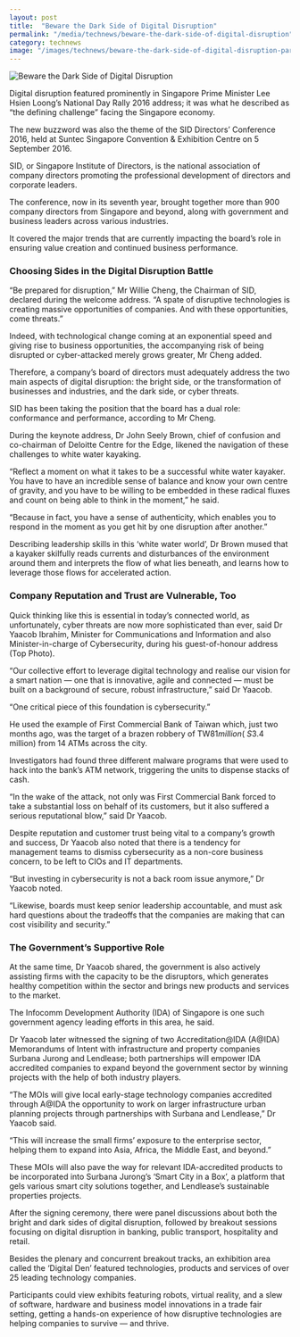 ```yaml
---
layout: post
title:  "Beware the Dark Side of Digital Disruption"
permalink: "/media/technews/beware-the-dark-side-of-digital-disruption"
category: technews
image: "/images/technews/beware-the-dark-side-of-digital-disruption-part-1.png"
---
```


![Beware the Dark Side of Digital Disruption]({{site.baseurl}}/images/technews/beware-the-dark-side-of-digital-disruption-part-1.png)

Digital disruption featured prominently in Singapore Prime Minister Lee Hsien Loong’s National Day Rally 2016 address; it was what he described as “the defining challenge” facing the Singapore economy.

The new buzzword was also the theme of the SID Directors’ Conference 2016, held at Suntec Singapore Convention & Exhibition Centre on 5 September 2016.

SID, or Singapore Institute of Directors, is the national association of company directors promoting the professional development of directors and corporate leaders. 

The conference, now in its seventh year, brought together more than 900 company directors from Singapore and beyond, along with government and business leaders across various industries. 

It covered the major trends that are currently impacting the board’s role in ensuring value creation and continued business performance.

### **Choosing Sides in the Digital Disruption Battle**
“Be prepared for disruption,” Mr Willie Cheng, the Chairman of SID, declared during the welcome address. “A spate of disruptive technologies is creating massive opportunities of companies. And with these opportunities, come threats.” 

Indeed, with technological change coming at an exponential speed and giving rise to business opportunities, the accompanying risk of being disrupted or cyber-attacked merely grows greater, Mr Cheng added.

Therefore, a company’s board of directors must adequately address the two main aspects of digital disruption: the bright side, or the transformation of businesses and industries, and the dark side, or cyber threats. 

SID has been taking the position that the board has a dual role: conformance and performance, according to Mr Cheng.

During the keynote address, Dr John Seely Brown, chief of confusion and co-chairman of Deloitte Centre for the Edge, likened the navigation of these challenges to white water kayaking. 

“Reflect a moment on what it takes to be a successful white water kayaker. You have to have an incredible sense of balance and know your own centre of gravity, and you have to be willing to be embedded in these radical fluxes and count on being able to think in the moment,” he said. 

“Because in fact, you have a sense of authenticity, which enables you to respond in the moment as you get hit by one disruption after another.”

Describing leadership skills in this ‘white water world’, Dr Brown mused that a kayaker skilfully reads currents and disturbances of the environment around them and interprets the flow of what lies beneath, and learns how to leverage those flows for accelerated action.

### **Company Reputation and Trust are Vulnerable, Too**
Quick thinking like this is essential in today’s connected world, as unfortunately, cyber threats are now more sophisticated than ever, said Dr Yaacob Ibrahim,  Minister for Communications and Information and also Minister-in-charge of Cybersecurity, during his guest-of-honour address (Top Photo).

“Our collective effort to leverage digital technology and realise our vision for a smart nation — one that is innovative, agile and connected — must be built on a background of secure, robust infrastructure,” said Dr Yaacob. 

“One critical piece of this foundation is cybersecurity.”

He used the example of First Commercial Bank of Taiwan which, just two months ago, was the target of a brazen robbery of TW$81 million (~S$3.4 million) from 14 ATMs across the city. 

Investigators had found three different malware programs that were used to hack into the bank’s ATM network, triggering the units to dispense stacks of cash. 

“In the wake of the attack, not only was First Commercial Bank forced to take a substantial loss on behalf of its customers, but it also suffered a serious reputational blow,” said Dr Yaacob. 

Despite reputation and customer trust being vital to a company’s growth and success, Dr Yaacob also noted that there is a tendency for management teams to dismiss cybersecurity as a non-core business concern, to be left to CIOs and IT departments. 

“But investing in cybersecurity is not a back room issue anymore,” Dr Yaacob noted. 

“Likewise, boards must keep senior leadership accountable, and must ask hard questions about the tradeoffs that the companies are making that can cost visibility and security.”

### **The Government’s Supportive Role**
At the same time, Dr Yaacob shared, the government is also actively assisting firms with the capacity to be the disruptors, which generates healthy competition within the sector and brings new products and services to the market. 

The Infocomm Development Authority (IDA) of Singapore is one such government agency leading efforts in this area, he said.

Dr Yaacob later witnessed the signing of two Accreditation@IDA (A@IDA) Memorandums of Intent with infrastructure and property companies Surbana Jurong and Lendlease; both partnerships will empower IDA accredited companies to expand beyond the government sector by winning projects with the help of both industry players.

“The MOIs will give local early-stage technology companies accredited through A@IDA the opportunity to work on larger infrastructure urban planning projects through partnerships with Surbana and Lendlease,” Dr Yaacob said. 

“This will increase the small firms’ exposure to the enterprise sector, helping them to expand into Asia, Africa, the Middle East, and beyond.”

These MOIs will also pave the way for relevant IDA-accredited products to be incorporated into Surbana Jurong’s ‘Smart City in a Box’, a platform that gels various smart city solutions together, and Lendlease’s sustainable properties projects. 

After the signing ceremony, there were panel discussions about both the bright and dark sides of digital disruption, followed by breakout sessions focusing on digital disruption in banking, public transport, hospitality and retail.

Besides the plenary and concurrent breakout tracks, an exhibition area called the ‘Digital Den’ featured technologies, products and services of over 25 leading technology companies.

Participants could view exhibits featuring robots, virtual reality, and a slew of software, hardware and business model innovations in a trade fair setting, getting a hands-on experience of how disruptive technologies are helping companies to survive — and thrive.
